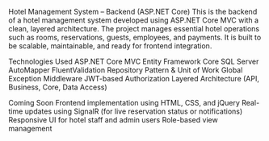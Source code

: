 Hotel Management System – Backend (ASP.NET Core)
This is the backend of a hotel management system developed using ASP.NET Core MVC with a clean, layered architecture. 
The project manages essential hotel operations such as rooms, reservations, guests, employees, and payments. 
It is built to be scalable, maintainable, and ready for frontend integration.

Technologies Used
ASP.NET Core MVC
Entity Framework Core
SQL Server
AutoMapper
FluentValidation
Repository Pattern & Unit of Work
Global Exception Middleware
JWT-based Authorization
Layered Architecture (API, Business, Core, Data Access)

Coming Soon
Frontend implementation using HTML, CSS, and jQuery
Real-time updates using SignalR (for live reservation status or notifications)
Responsive UI for hotel staff and admin users
Role-based view management
